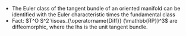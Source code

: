 












-   The Euler class of the tangent bundle of an oriented manifold can be identified with the Euler characteristic times the fundamental class
-   Fact: $T^O S^2 \isoas_{\operatorname{Diff}} {\mathbb{RP}}^3$ are diffeomorphic, where the lhs is the unit tangent bundle.
